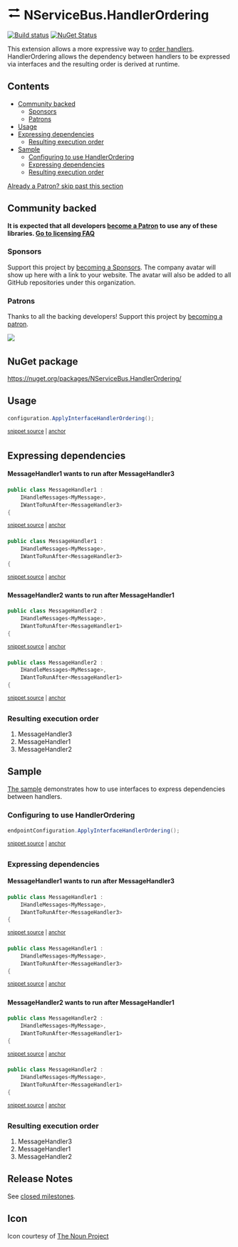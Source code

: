 <!--
GENERATED FILE - DO NOT EDIT
This file was generated by [MarkdownSnippets](https://github.com/SimonCropp/MarkdownSnippets).
Source File: /readme.source.md
To change this file edit the source file and then run MarkdownSnippets.
-->

# <img src="/src/icon.png" height="30px"> NServiceBus.HandlerOrdering

[![Build status](https://ci.appveyor.com/api/projects/status/l2jg521r03ei7a3n/branch/master?svg=true)](https://ci.appveyor.com/project/SimonCropp/nservicebus-HandlerOrdering)
[![NuGet Status](https://img.shields.io/nuget/v/NServiceBus.HandlerOrdering.svg)](https://www.nuget.org/packages/NServiceBus.HandlerOrdering/)

This extension allows a more expressive way to [order handlers](https://docs.particular.net/nservicebus/handlers/handler-ordering). HandlerOrdering allows the dependency between handlers to be expressed via interfaces and the resulting order is derived at runtime.

<!-- toc -->
## Contents

  * [Community backed](#community-backed)
    * [Sponsors](#sponsors)
    * [Patrons](#patrons)
  * [Usage](#usage)
  * [Expressing dependencies](#expressing-dependencies)
    * [Resulting execution order](#resulting-execution-order)
  * [Sample](#sample)
    * [Configuring to use HandlerOrdering](#configuring-to-use-handlerordering)
    * [Expressing dependencies](#expressing-dependencies-1)
    * [Resulting execution order](#resulting-execution-order-1)<!-- endtoc -->

<!--- StartOpenCollectiveBackers -->

[Already a Patron? skip past this section](#endofbacking)


## Community backed

**It is expected that all developers [become a Patron](https://opencollective.com/nservicebusextensions/order/6976) to use any of these libraries. [Go to licensing FAQ](https://github.com/NServiceBusExtensions/Home/#licensingpatron-faq)**


### Sponsors

Support this project by [becoming a Sponsors](https://opencollective.com/nservicebusextensions/order/6972). The company avatar will show up here with a link to your website. The avatar will also be added to all GitHub repositories under this organization.


### Patrons

Thanks to all the backing developers! Support this project by [becoming a patron](https://opencollective.com/nservicebusextensions/order/6976).

<img src="https://opencollective.com/nservicebusextensions/tiers/patron.svg?width=890&avatarHeight=60&button=false">

<!--- EndOpenCollectiveBackers -->

<a href="#" id="endofbacking"></a>


## NuGet package

https://nuget.org/packages/NServiceBus.HandlerOrdering/


## Usage

<!-- snippet: Usage -->
<a id='snippet-usage'/></a>
```cs
configuration.ApplyInterfaceHandlerOrdering();
```
<sup><a href='/src/Tests/Snippets/Usage.cs#L8-L12' title='File snippet `usage` was extracted from'>snippet source</a> | <a href='#snippet-usage' title='Navigate to start of snippet `usage`'>anchor</a></sup>
<!-- endsnippet -->


## Expressing dependencies


#### MessageHandler1 wants to run after MessageHandler3

<!-- snippet: express-order1 -->
<a id='snippet-express-order1'/></a>
```cs
public class MessageHandler1 :
    IHandleMessages<MyMessage>,
    IWantToRunAfter<MessageHandler3>
{
```
<sup><a href='/src/Sample/MessageHandler1.cs#L7-L12' title='File snippet `express-order1` was extracted from'>snippet source</a> | <a href='#snippet-express-order1' title='Navigate to start of snippet `express-order1`'>anchor</a></sup>
<a id='snippet-express-order1-1'/></a>
```cs
public class MessageHandler1 :
    IHandleMessages<MyMessage>,
    IWantToRunAfter<MessageHandler3>
{
```
<sup><a href='/src/Tests/Snippets/MessageHandler1.cs#L5-L10' title='File snippet `express-order1` was extracted from'>snippet source</a> | <a href='#snippet-express-order1-1' title='Navigate to start of snippet `express-order1`'>anchor</a></sup>
<!-- endsnippet -->


#### MessageHandler2 wants to run after MessageHandler1

<!-- snippet: express-order2 -->
<a id='snippet-express-order2'/></a>
```cs
public class MessageHandler2 :
    IHandleMessages<MyMessage>,
    IWantToRunAfter<MessageHandler1>
{
```
<sup><a href='/src/Sample/MessageHandler2.cs#L8-L13' title='File snippet `express-order2` was extracted from'>snippet source</a> | <a href='#snippet-express-order2' title='Navigate to start of snippet `express-order2`'>anchor</a></sup>
<a id='snippet-express-order2-1'/></a>
```cs
public class MessageHandler2 :
    IHandleMessages<MyMessage>,
    IWantToRunAfter<MessageHandler1>
{
```
<sup><a href='/src/Tests/Snippets/MessageHandler2.cs#L5-L10' title='File snippet `express-order2` was extracted from'>snippet source</a> | <a href='#snippet-express-order2-1' title='Navigate to start of snippet `express-order2`'>anchor</a></sup>
<!-- endsnippet -->


### Resulting execution order

 1. MessageHandler3
 1. MessageHandler1
 1. MessageHandler2


## Sample

[The sample](/src/Sample) demonstrates how to use interfaces to express dependencies between handlers.


### Configuring to use HandlerOrdering

<!-- snippet: config -->
<a id='snippet-config'/></a>
```cs
endpointConfiguration.ApplyInterfaceHandlerOrdering();
```
<sup><a href='/src/Sample/Program.cs#L14-L16' title='File snippet `config` was extracted from'>snippet source</a> | <a href='#snippet-config' title='Navigate to start of snippet `config`'>anchor</a></sup>
<!-- endsnippet -->


### Expressing dependencies


#### MessageHandler1 wants to run after MessageHandler3

<!-- snippet: express-order1 -->
<a id='snippet-express-order1'/></a>
```cs
public class MessageHandler1 :
    IHandleMessages<MyMessage>,
    IWantToRunAfter<MessageHandler3>
{
```
<sup><a href='/src/Sample/MessageHandler1.cs#L7-L12' title='File snippet `express-order1` was extracted from'>snippet source</a> | <a href='#snippet-express-order1' title='Navigate to start of snippet `express-order1`'>anchor</a></sup>
<a id='snippet-express-order1-1'/></a>
```cs
public class MessageHandler1 :
    IHandleMessages<MyMessage>,
    IWantToRunAfter<MessageHandler3>
{
```
<sup><a href='/src/Tests/Snippets/MessageHandler1.cs#L5-L10' title='File snippet `express-order1` was extracted from'>snippet source</a> | <a href='#snippet-express-order1-1' title='Navigate to start of snippet `express-order1`'>anchor</a></sup>
<!-- endsnippet -->


#### MessageHandler2 wants to run after MessageHandler1

<!-- snippet: express-order2 -->
<a id='snippet-express-order2'/></a>
```cs
public class MessageHandler2 :
    IHandleMessages<MyMessage>,
    IWantToRunAfter<MessageHandler1>
{
```
<sup><a href='/src/Sample/MessageHandler2.cs#L8-L13' title='File snippet `express-order2` was extracted from'>snippet source</a> | <a href='#snippet-express-order2' title='Navigate to start of snippet `express-order2`'>anchor</a></sup>
<a id='snippet-express-order2-1'/></a>
```cs
public class MessageHandler2 :
    IHandleMessages<MyMessage>,
    IWantToRunAfter<MessageHandler1>
{
```
<sup><a href='/src/Tests/Snippets/MessageHandler2.cs#L5-L10' title='File snippet `express-order2` was extracted from'>snippet source</a> | <a href='#snippet-express-order2-1' title='Navigate to start of snippet `express-order2`'>anchor</a></sup>
<!-- endsnippet -->


### Resulting execution order

 1. MessageHandler3
 1. MessageHandler1
 1. MessageHandler2


## Release Notes

See [closed milestones](../../milestones?state=closed).


## Icon

Icon courtesy of [The Noun Project](https://thenounproject.com)
